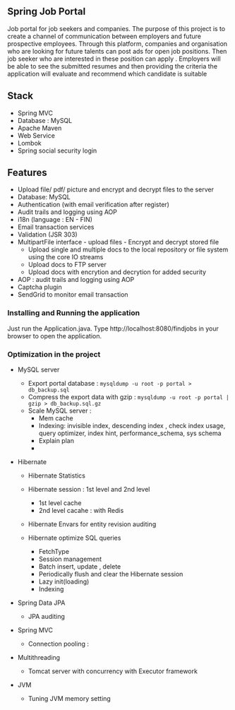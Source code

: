 ## Spring Job Portal

Job portal for job seekers and companies. The purpose of this project is to create a channel of communication between employers and future prospective employees. Through 
this platform, companies and organisation who are looking for future talents can post ads for open job positions. Then job seeker who are interested in these position can apply . Employers
will be able to see the submitted resumes and then providing the criteria the application will evaluate and recommend which candidate is suitable


## Stack 
+ Spring MVC 
+ Database : MySQL 
+ Apache Maven 
+ Web Service  
+ Lombok 
+ Spring social security login 


## Features 
+ Upload file/ pdf/ picture and encrypt and decrypt files to the server 
+ Database: MySQL 
+ Authentication (with email verification after register)
+ Audit trails and logging using AOP
+ i18n (language : EN - FIN)
+ Email transaction services
+ Validation (JSR 303)
+ MultipartFile interface - upload files - Encrypt and decrypt stored file
    + Upload single and multiple docs to the local repository or file system using the core IO streams
    + Upload docs to FTP server 
    + Upload docs with encrytion and decrytion for added security 
+ AOP : audit trails and logging using AOP 
+ Captcha plugin 
+ SendGrid to monitor email transaction
### Installing and Running the application

Just run the Application.java.
Type http://localhost:8080/findjobs in your browser to open the application.




### Optimization in the project 
+ MySQL server 
    + Export portal database : `mysqldump -u root -p portal > db_backup.sql`
    + Compress the export data with gzip : `mysqldump -u root -p portal | gzip > db_backup.sql.gz`
    + Scale MySQL server : 
        + Mem cache 
        + Indexing: invisible index, descending index , check index usage, query optimizer, index hint, performance_schema, sys schema 
        + Explain plan 
        + 
+ Hibernate 
    + Hibernate Statistics
    + Hibernate session : 1st level and 2nd level 
        + 1st level cache 
        + 2nd level cacahe : with Redis 
    + Hibernate Envars for entity revision auditing
   
    + Hibernate optimize SQL queries 
        + FetchType
        + Session management
        + Batch insert, update , delete 
        + Periodically flush and clear the Hibernate session
        + Lazy init(loading)
        + Indexing 
+ Spring Data JPA 
    + JPA auditing 

+ Spring MVC 
    + Connection pooling : 
    



+ Multithreading
    + Tomcat server with concurrency with Executor framework 


+ JVM 
    + Tuning JVM memory setting 


